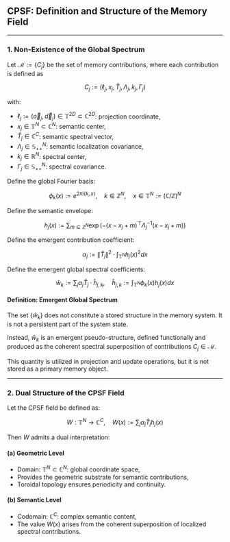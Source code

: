 ## CPSF: Definition and Structure of the Memory Field

---

### 1. Non-Existence of the Global Spectrum

Let $\mathcal{M} := \{ C_j \}$ be the set of memory contributions, where each contribution is defined as

$$
C_j := (\ell_j, x_j, \hat{T}_j, \Lambda_j, k_j, \Gamma_j)
$$

with:

* $\ell_j := (\vec{o}_j, \vec{d}_j) \in \mathbb{T}^{2D} \subset \mathbb{C}^{2D}$: projection coordinate,
* $x_j \in \mathbb{T}^N \subset \mathbb{C}^N$: semantic center,
* $\hat{T}_j \in \mathbb{C}^C$: semantic spectral vector,
* $\Lambda_j \in \mathbb{S}_{++}^N$: semantic localization covariance,
* $k_j \in \mathbb{R}^N$: spectral center,
* $\Gamma_j \in \mathbb{S}_{++}^N$: spectral covariance.

Define the global Fourier basis:

$$
\phi_k(x) := e^{2\pi i \langle k, x \rangle}, \quad k \in \mathbb{Z}^N, \quad x \in \mathbb{T}^N := (\mathbb{C}/\mathbb{Z})^N
$$

Define the semantic envelope:

$$
h_j(x) := \sum_{m \in \mathbb{Z}^N} \exp\left( - (x - x_j + m)^\top \Lambda_j^{-1} (x - x_j + m) \right)
$$

Define the emergent contribution coefficient:

$$
\alpha_j := \|\hat{T}_j\|^2 \cdot \int_{\mathbb{T}^N} h_j(x)^2 dx
$$

Define the emergent global spectral coefficients:

$$
\hat{w}_k := \sum_j \alpha_j \hat{T}_j \cdot \hat{h}_{j,k}, \quad \hat{h}_{j,k} := \int_{\mathbb{T}^N} \phi_k(x) h_j(x) dx
$$

#### Definition: Emergent Global Spectrum

The set $\{ \hat{w}_k \}$ does not constitute a stored structure in the memory system. It is not a persistent part of the system state.

Instead, $\hat{w}_k$ is an emergent pseudo-structure, defined functionally and produced as the coherent spectral superposition of contributions $C_j \in \mathcal{M}$.

This quantity is utilized in projection and update operations, but it is not stored as a primary memory object.

---

### 2. Dual Structure of the CPSF Field

Let the CPSF field be defined as:

$$
W : \mathbb{T}^N \to \mathbb{C}^C, \quad W(x) := \sum_j \alpha_j \hat{T}_j h_j(x)
$$

Then $W$ admits a dual interpretation:

#### (a) Geometric Level

* Domain: $\mathbb{T}^N \subset \mathbb{C}^N$: global coordinate space,
* Provides the geometric substrate for semantic contributions,
* Toroidal topology ensures periodicity and continuity.

#### (b) Semantic Level

* Codomain: $\mathbb{C}^C$: complex semantic content,
* The value $W(x)$ arises from the coherent superposition of localized spectral contributions.
